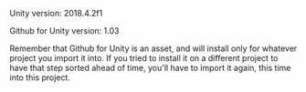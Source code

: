 Unity version: 2018.4.2f1

Github for Unity version: 1.03

Remember that Github for Unity is an asset, and will install only for whatever project you import it into. If you tried to install it on a different project to have that step sorted ahead of time, you'll have to import it again, this time into this project.
